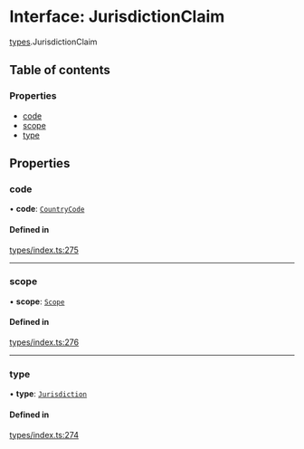 # Interface: JurisdictionClaim

[types](../wiki/types).JurisdictionClaim

## Table of contents

### Properties

- [code](../wiki/types.JurisdictionClaim#code)
- [scope](../wiki/types.JurisdictionClaim#scope)
- [type](../wiki/types.JurisdictionClaim#type)

## Properties

### code

• **code**: [`CountryCode`](../wiki/generated.types.CountryCode)

#### Defined in

[types/index.ts:275](https://github.com/PolymeshAssociation/polymesh-sdk/blob/079537ad/src/types/index.ts#L275)

___

### scope

• **scope**: [`Scope`](../wiki/types.Scope)

#### Defined in

[types/index.ts:276](https://github.com/PolymeshAssociation/polymesh-sdk/blob/079537ad/src/types/index.ts#L276)

___

### type

• **type**: [`Jurisdiction`](../wiki/types.ClaimType#jurisdiction)

#### Defined in

[types/index.ts:274](https://github.com/PolymeshAssociation/polymesh-sdk/blob/079537ad/src/types/index.ts#L274)
